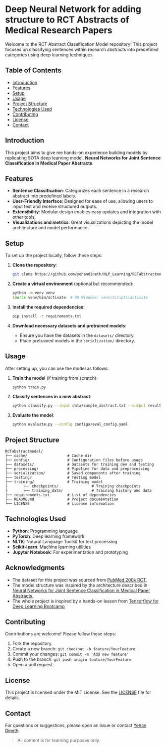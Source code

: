 # Deep Neural Network for adding structure to RCT Abstracts of Medical Research Papers

Welcome to the RCT Abstract Classification Model repository! This project focuses on classifying sentences within research abstracts into predefined categories using deep learning techniques.

## Table of Contents

- [Introduction](#introduction)
- [Features](#features)
- [Setup](#setup)
- [Usage](#usage)
- [Project Structure](#project-structure)
- [Technologies Used](#technologies-used)
- [Contributing](#contributing)
- [License](#license)
- [Contact](#contact)

## Introduction

This project aims to give me hands-on experience building models by replicating SOTA deep learning model, **Neural Networks for Joint Sentence Classification
in Medical Paper Abstracts**. 


## Features

- **Sentence Classification**: Categorizes each sentence in a research abstract into predefined labels.
- **User-Friendly Interface**: Designed for ease of use, allowing users to input text and receive structured outputs.
- **Extensibility**: Modular design enables easy updates and integration with other tools.
- **Visualizations and metrics**: Great visualizations depicting the model architecture and model performance.

## Setup

To set up the project locally, follow these steps:

1. **Clone the repository**:
   ```bash
   git clone https://github.com/yehandineth/NLP_Learning/RCTabstractmodel.git
   ```

2. **Create a virtual environment** (optional but recommended):
   ```bash
   python -m venv venv
   source venv/bin/activate  # On Windows: venv\Scripts\activate
   ```

3. **Install the required dependencies**:
   ```bash
   pip install -r requirements.txt
   ```

4. **Download necessary datasets and pretrained models**:
   - Ensure you have the datasets in the `datasets/` directory.
   - Place pretrained models in the `serialization/` directory.

## Usage

After setting up, you can use the model as follows:

1. **Train the model** (if training from scratch):
   ```bash
   python train.py 
   ```

2. **Classify sentences in a new abstract**:
   ```bash
   python classify.py --input data/sample_abstract.txt --output results/output.json
   ```

3. **Evaluate the model**:
   ```bash
   python evaluate.py --config configs/eval_config.yaml
   ```

## Project Structure

```
RCTabstractmodel/
├── cache/                  # Cache dir
├── config/                 # Configuration files before usage
├── datasets/               # Datasets for training dev and testing
├── processing/             # Pipeline for data and preprocessing 
├── serialization/          # Saved components after training 
├── testing/                # Testing model
├── training/               # Training model
├       ├── checkpoints/               # Training checkpoints
├       ├── training_data/             # Training history and data
├── requirements.txt        # List of dependencies
├── README.md               # Project documentation
└── LICENSE                 # License information
```

## Technologies Used

- **Python**: Programming language
- **PyTorch**: Deep learning framework
- **NLTK**: Natural Language Toolkit for text processing
- **Scikit-learn**: Machine learning utilities
- **Jupyter Notebook**: For experimentation and prototyping

## Acknowledgments

- The dataset for this project was sourced from [PubMed 200k RCT](https://arxiv.org/pdf/1710.06071).
- The model structure was inspired by the architecture described in [Neural Networks for Joint Sentence Classification
in Medical Paper Abstracts
](https://arxiv.org/pdf/1612.05251).
- The whole project is inspired by a hands-on lesson from [Tensorflow for Deep Learning Bootcamp](https://www.udemy.com/share/104ssS3@pZvYAlDoowD1INBPOwpbcXzvGkDMfmvOq6RrSKFxcHN0ocwWgWyIWZMscDlGYzCWeg==/)

## Contributing

Contributions are welcome! Please follow these steps:

1. Fork the repository.
2. Create a new branch: `git checkout -b feature/YourFeature`
3. Commit your changes: `git commit -m 'Add new feature'`
4. Push to the branch: `git push origin feature/YourFeature`
5. Open a pull request.

## License

This project is licensed under the MIT License. See the [LICENSE](LICENSE) file for details.

## Contact

For questions or suggestions, please open an issue or contact [Yehan Dineth](mailto:ydinethw@gmail.com).


>All content is for learning purposes only.